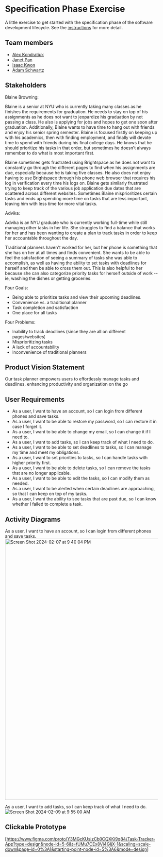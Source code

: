 # Specification Phase Exercise

A little exercise to get started with the specification phase of the software development lifecycle. See the [instructions](instructions.md) for more detail.

## Team members

- [Alex Kondratiuk](https://github.com/ak8000)
- [Janet Pan](https://github.com/jp6024)
- [Isaac Kwon](https://github.com/iok206)
- [Adam Schwartz](https://github.com/aschwartz01)

## Stakeholders

Blaine Browning:

Blaine is a senior at NYU who is currently taking many classes as he finishes the requirements for graduation. He needs to stay on top of his assignments as he does not want to jeopardize his graduation by not passing a class. He also is applying for jobs and hopes to get one soon after graduation. Additionally, Blaine wants to have time to hang out with friends and enjoy his senior spring semester. Blaine is focused firstly on keeping up with his academics, then with finding employment, and finally will devote time to spend with friends during his final college days. He knows that he should prioritize his tasks in that order, but sometimes he doesn't always remember to do what is most important first.

Blaine sometimes gets frustrated using Brightspace as he does not want to constantly go through the different pages to find when his assignments are due, especially because he is taking five classes. He also does not enjoy having to use Brightspace through his phone web browser that requires his log in verification every time his logs on. Blaine gets similarly frustrated trying to keep track of the various job application due dates that are scattered across different websites. Sometimes Blaine misprioritizes certain tasks and ends up spending more time on tasks that are less important, leaving him with less time for more vital tasks.

Advika:

Advika is an NYU graduate who is currently working full-time while still managing other tasks in her life. She struggles to find a balance that works for her and has been wanting to create a plan to track tasks in order to keep her accountable throughout the day.

Traditional planners haven't worked for her, but her phone is something that she has on her at all times and finds convenient. She wants to be able to feel the satisfaction of seeing a summary of tasks she was able to accomplish, as well as having the ability to set tasks with deadlines for herself and then be able to cross them out. This is also helpful to her because she can also categorize priority tasks for herself outside of work -- ie, washing the dishes or getting groceries.

Four Goals:
- Being able to prioritize tasks and view their upcoming deadlines.
- Convenience vs. a traditional planner
- Task completion and satisfaction
- One place for all tasks

Four Problems:
- Inability to track deadlines (since they are all on different pages/websites)
- Misprioritizing tasks
- A lack of accountability
- Inconvenience of traditional planners

## Product Vision Statement

Our task planner empowers users to effortlessly manage tasks and deadlines, enhancing productivity and organization on the go

## User Requirements
- As a user, I want to have an account, so I can login from different phones and save tasks.
- As a user, I want to be able to restore my password, so I can restore it in case I forget it.
- As a user, I want to be able to change my email, so I can change it if I need to.
- As a user, I want to add tasks, so I can keep track of what I need to do.
- As a user, I want to be able to set deadlines to tasks, so I can manage my time and meet my obligations.
- As a user, I want to set priorities to tasks, so I can handle tasks with higher priority first.
- As a user, I want to be able to delete tasks, so I can remove the tasks that are no longer applicable.
- As a user, I want to be able to edit the tasks, so I can modify them as needed.
- As a user, I want to be alerted when certain deadlines are approaching, so that I can keep on top of my tasks.
- As a user, I want the ability to see tasks that are past due, so I can know whether I failed to complete a task.

## Activity Diagrams
As a user, I want to have an account, so I can login from different phones and save tasks.
<img width="860" alt="Screen Shot 2024-02-07 at 9 40 04 PM" src="https://github.com/software-students-spring2024/1-specification-exercise-aj-ai/assets/132626149/4091dc91-7a69-4695-b7d7-863807a135c4">


As a user, I want to add tasks, so I can keep track of what I need to do.
![Screen Shot 2024-02-09 at 9 55 00 AM](https://github.com/software-students-spring2024/1-specification-exercise-aj-ai/assets/132626149/6e9a84fb-2356-4221-9b74-b1c4a30053fa)


## Clickable Prototype

[https://www.figma.com/proto/Y3MGcKUsizCb0CQXKi9q84/Task-Tracker-App?type=design&node-id=5-6&t=fUMu7CEx8Vi4GIjX-1&scaling=scale-down&page-id=0%3A1&starting-point-node-id=5%3A6&mode=design]

